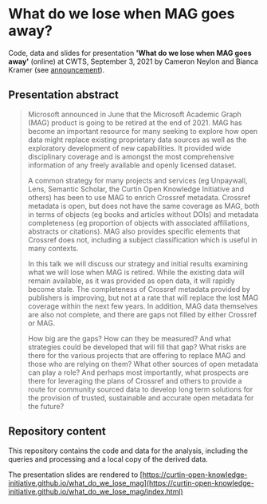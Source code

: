 # What do we lose when MAG goes away?

Code, data and slides for presentation **'What do we lose when MAG goes away'** (online) at CWTS, September 3, 2021 by Cameron Neylon and Bianca Kramer (see [announcement](https://www.cwts.nl/events?article=n-s2t2b4&title=what-do-we-lose-when-mag-goes-away)).  

## Presentation abstract ##
> Microsoft announced in June that the Microsoft Academic Graph (MAG) product is going to be retired at the end of 2021. MAG has become an important resource for many seeking  to explore how open data might replace existing proprietary data sources as well as the exploratory development of new capabilities. It provided wide disciplinary coverage and is amongst the most comprehensive information of any freely available and openly licensed dataset.
> 
> A common strategy for many projects and services (eg Unpaywall, Lens, Semantic Scholar, the Curtin Open Knowledge Initiative and others) has been to use MAG to enrich Crossref metadata. Crossref metadata is open, but does not have the same coverage as MAG, both in terms of objects (eg books and articles without DOIs) and metadata completeness (eg proportion of objects with associated affiliations, abstracts or citations). MAG also provides specific elements that Crossref does not, including a subject classification which is useful in many contexts.
> 
> In this talk we will discuss our strategy and initial results examining what we will lose when MAG is retired. While the existing data will remain available, as it was provided as open data, it will rapidly become stale. The completeness of Crossref metadata provided by publishers is improving, but not at a rate that will replace the lost MAG coverage within the next few years. In addition, MAG data themselves are also not complete, and there are gaps not filled by either Crossref or MAG.
> 
> How big are the gaps? How can they be measured? And what strategies could be developed that will fill that gap? What risks are there for the various projects that are offering to replace MAG and those who are relying on them? What other sources of open metadata can play a role? And perhaps most importantly, what prospects are there for leveraging the plans of Crossref and others to provide a route for community sourced data to develop long term solutions for the provision of trusted, sustainable and accurate open metadata for the future?

## Repository content ##
This repository contains the code and data for the analysis, including the queries and processing and a local copy of the derived data.  

The presentation slides are rendered to [https://curtin-open-knowledge-initiative.github.io/what_do_we_lose_mag](https://curtin-open-knowledge-initiative.github.io/what_do_we_lose_mag/index.html)

